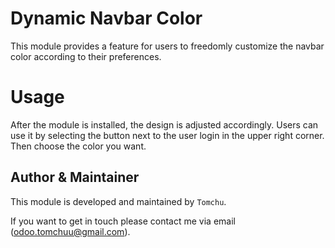 Dynamic Navbar Color
=============

This module provides a feature for users to freedomly customize the navbar color according to their preferences.

Usage
=============

After the module is installed, the design is adjusted accordingly.
Users can use it by selecting the button next to the user login in the upper right corner. Then choose the color you want.

Author & Maintainer
------------------
This module is developed and maintained by `Tomchu`.

If you want to get in touch please contact me via email (odoo.tomchuu@gmail.com).
